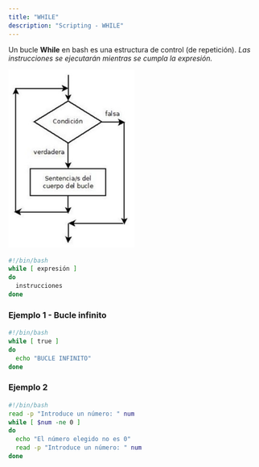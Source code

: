 ```yaml
---
title: "WHILE"  
description: "Scripting - WHILE"  
---
```


Un bucle **While** en bash es una estructura de control (de repetición). _Las instrucciones se ejecutarán  mientras se cumpla la  expresión._

![while control](../../../assets/ut4/while_250x353.png)
```bash
#!/bin/bash
while [ expresión ]
do
  instrucciones
done
```

### Ejemplo 1 - Bucle infinito

```bash
#!/bin/bash
while [ true ] 
do
  echo "BUCLE INFINITO"
done
```

### Ejemplo 2

```bash
#!/bin/bash
read -p "Introduce un número: " num
while [ $num -ne 0 ]
do
  echo "El número elegido no es 0" 
  read -p "Introduce un número: " num
done
```
